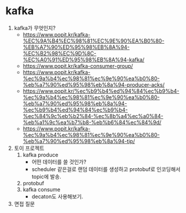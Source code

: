 # kafka

1. kafka가 무엇인지?
   - https://www.popit.kr/kafka-%EC%9A%B4%EC%98%81%EC%9E%90%EA%B0%80-%EB%A7%90%ED%95%98%EB%8A%94-%EC%B2%98%EC%9D%8C-%EC%A0%91%ED%95%98%EB%8A%94-kafka/
   - https://www.popit.kr/kafka-consumer-group/
   - https://www.popit.kr/kafka-%ec%9a%b4%ec%98%81%ec%9e%90%ea%b0%80-%eb%a7%90%ed%95%98%eb%8a%94-producer-acks/
   - https://www.popit.kr/%ec%b9%b4%ed%94%84%ec%b9%b4-%ec%9a%b4%ec%98%81%ec%9e%90%ea%b0%80-%eb%a7%90%ed%95%98%eb%8a%94-%ec%b9%b4%ed%94%84%ec%b9%b4-%ec%84%9c%eb%b2%84-%ec%8b%a4%ec%a0%84-%eb%a1%9c%ea%b7%b8-%eb%b6%84%ec%84%9d/
   - https://www.popit.kr/kafka-%ec%9a%b4%ec%98%81%ec%9e%90%ea%b0%80-%eb%a7%90%ed%95%98%eb%8a%94-tip/
2. 토이 프로젝트
   1. kafka produce
      - 어떤 데이터를 쓸 것인가?
      - scheduler 같은걸로 랜덤 데이터를 생성하고 protobuf로 인코딩해서 topic에 발송.
   2. protobuf
   3. kafka consume
      - decaton도 사용해보기.
3. 면접 질문
